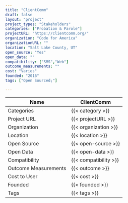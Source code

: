 ```yaml
---
title: "ClientComm"
draft: false
layout: "project"
project_types: "Stakeholders"
categories: ["Probation & Parole"]
projectURL: "https://clientcomm.org/"
organization: "Code for America"
organizationURL: ""
location: "Salt Lake County, UT"
open_source: "Yes"
open_data: ""
compatibility: ["SMS","Web"]
outcome_measurements: ""
cost: "Varies"
founded: "2016"
tags: ["Open Sourced;"]

---
```



Name                    |  ClientComm    
------------------------|----
Categories              | {{< category >}} 
Project URL             | {{< projectURL >}} 
Organization            | {{< organization >}} 
Location                | {{< location >}} 
Open Source             | {{< open-source >}} 
Open Data               | {{< open-data >}} 
Compatibility           | {{< compatibility >}} 
Outcome Measurements    | {{< outcome >}} 
Cost to User            | {{< cost >}} 
Founded                 | {{< founded >}} 
Tags                    | {{< tags >}} 

